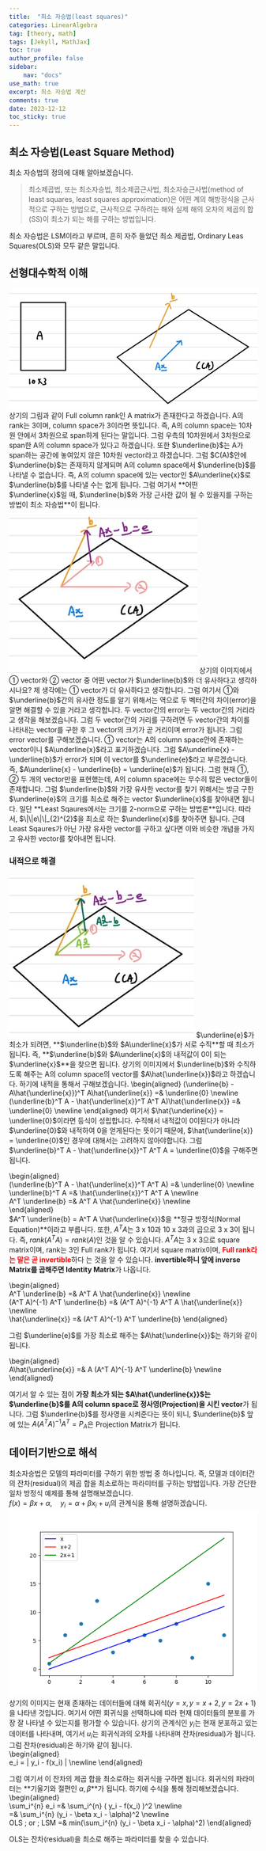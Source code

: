 ```yaml
---
title:  "최소 자승법(least squares)"
categories: LinearAlgebra
tag: [theory, math]
tags: [Jekyll, MathJax]
toc: true
author_profile: false
sidebar:
    nav: "docs"
use_math: true
excerpt: 최소 자승법 계산
comments: true
date: 2023-12-12
toc_sticky: true
---
```


## 최소 자승법(Least Square Method)
최소 자승법의 정의에 대해 알아보겠습니다.   
> 최소제곱법, 또는 최소자승법, 최소제곱근사법, 최소자승근사법(method of least squares, least squares approximation)은 어떤 계의 해방정식을 근사적으로 구하는 방법으로, 근사적으로 구하려는 해와 실제 해의 오차의 제곱의 합(SS)이 최소가 되는 해를 구하는 방법입니다.   

최소 자승법은 LSM이라고 부르며, 흔히 자주 들었던 최소 제곱법, Ordinary Leas Squares(OLS)와 모두 같은 말입니다.    

## 선형대수학적 이해
<img src="../../../assets/images/LinearAlgebra/2023-12-12-least squares/least squares 1.jpg" alt="least squares 1" style="zoom:80%;" />    
상기의 그림과 같이 Full column rank인 A matrix가 존재한다고 하겠습니다. A의 rank는 3이며, column space가 3이라면 뜻입니다. 즉, A의 column space는 10차원 안에서 3차원으로 span하게 된다는 말입니다. 그럼 우측의 10차원에서 3차원으로 span한 A의 column space가 있다고 하겠습니다. 또한 $\underline{b}$는 A가 span하는 공간에 놓여있지 않은 10차원 vector라고 하겠습니다. 그럼 $C(A)$안에 $\underline{b}$는 존재하지 않게되며 A의 column space에서 $\underline{b}$를 나타낼 수 없습니다. 즉, A의 column space에 있는 vector인 $A\underline{x}$로 $\underline{b}$를 나타낼 수는 없게 됩니다. 그럼 여기서 **어떤 $\underline{x}$일 때, $\underline{b}$와 가장 근사한 값이 될 수 있을지를 구하는 방법이 최소 자승법**이 됩니다.   

<img src="../../../assets/images/LinearAlgebra/2023-12-12-least squares/least squares 2.jpg" alt="least squares 2" style="zoom:80%;" />    
상기의 이미지에서 ① vector와 ② vector 중 어떤 vector가 $\underline{b}$와 더 유사하다고 생각하시나요? 제 생각에는 ① vector가 더 유사하다고 생각합니다. 그럼 여기서 ①와 $\underline{b}$간의 유사한 정도를 알기 위해서는 역으로 두 벡터간의 차이(error)을 알면 해결할 수 있을 거라고 생각합니다. 두 vector간의 error는 두 vector간의 거리라고 생각을 해보겠습니다. 그럼 두 vector간의 거리를 구하려면 두 vector간의 차이를 나타내는 vector를 구한 후 그 vector의 크기가 곧 거리이며 error가 됩니다. 그럼 error vector를 구해보겠습니다. ① vector는 A의 column space안에 존재하는 vector이니 $A\underline{x}$라고 표기하겠습니다. 그럼 $A\underline{x} - \underline{b}$가 error가 되며 이 vector를 $\underline{e}$라고 부르겠습니다. 즉, $A\underline{x} - \underline{b} = \underline{e}$가 됩니다. 그럼 현재 ①, ② 두 개의 vector만을 표현했는데, A의 column space에는 무수히 많은 vector들이 존재합니다. 그럼 $\underline{b}$와 가장 유사한 vector를 찾기 위해서는 방금 구한 $\underline{e}$의 크기를 최소로 해주는 vector $\underline{x}$를 찾아내면 됩니다. 일단 **Least Sqaures에서는 크기를 2-norm으로 구하는 방법론**입니다. 따라서, $\|\|e\|\|_{2}^{2}$을 최소로 하는 $\underline{x}$를 찾아주면 됩니다. 근데 Least Sqaures가 아닌 가장 유사한 vector를 구하고 싶다면 이와 비슷한 개념을 가지고 유사한 vector를 찾아내면 됩니다. 

### 내적으로 해결
<img src="../../../assets/images/LinearAlgebra/2023-12-12-least squares/least squares 3.jpg" alt="least squares 3" style="zoom:80%;" />    
$\underline{e}$가 최소가 되려면, **$\underline{b}$와 $A\underline{x}$가 서로 수직**할 때 최소가 됩니다. 즉, **$\underline{b}$와 $A\underline{x}$의 내적값이 0이 되는 $\underline{x}$**을 찾으면 됩니다. 상기의 이미지에서 $\underline{b}$와 수직하도록 해주는 A의 column space의 vector를 $A\hat{\underline{x}}$라고 하겠습니다. 하기에 내적을 통해서 구해보겠습니다.    
\begin{aligned}   
(\underline{b} - A\hat{\underline{x}})^T A\hat{\underline{x}} =& \underline{0} \newline   
(\underline{b}^T A - \hat{\underline{x}}^T A^T A)\hat{\underline{x}} =& \underline{0} \newline   
\end{aligned}   
여기서 $\hat{\underline{x}} = \underline{0}$이라면 등식이 성립합니다. 수직해서 내적값이 0이된다가 아니라 $\underline{0}$와 내적하여 0을 얻게된다는 뜻이기 때문에, $\hat{\underline{x}} = \underline{0}$인 경우에 대해서는 고려하지 않아야합니다. 그럼 $\underline{b}^T A - \hat{\underline{x}}^T A^T A = \underline{0}$을 구해주면 됩니다.   

\begin{aligned}   
(\underline{b}^T A - \hat{\underline{x}}^T A^T A) =& \underline{0} \newline   
\underline{b}^T A =& \hat{\underline{x}}^T A^T A \newline   
A^T \underline{b} =& A^T A \hat{\underline{x}} \newline   
\end{aligned}    
$A^T \underline{b} = A^T A \hat{\underline{x}}$을 **정규 방정식(Normal Equation)**이라고 부릅니다. 또한, $A^T A$는 3 x 10과 10 x 3과의 곱으로 3 x 3이 됩니다. 즉, $rank(A^TA) = rank(A)$인 것을 알 수 있습니다. $A^T A$는 3 x 3으로 square matrix이며, rank는 3인 Full rank가 됩니다. 여기서 square matrix이며, <span style='color:red'>**Full rank라는 말은 곧 invertible**</span>하다 는 것을 알 수 있습니다. **invertible하니 앞에 inverse Matrix를 곱해주면 Identity Matrix**가 나옵니다.

\begin{aligned}   
A^T \underline{b} =& A^T A \hat{\underline{x}} \newline   
(A^T A)^{-1} A^T \underline{b} =& (A^T A)^{-1} A^T A \hat{\underline{x}} \newline   
\hat{\underline{x}} =& (A^T A)^{-1} A^T \underline{b}
\end{aligned}    

그럼 $\underline{e}$를 가장 최소로 해주는 $A\hat{\underline{x}}$는 하기와 같이 됩니다.   

\begin{aligned}   
A\hat{\underline{x}} =& A (A^T A)^{-1} A^T \underline{b} \newline
\end{aligned} 

여기서 알 수 있는 점이 **가장 최소가 되는 $A\hat{\underline{x}}$는 $\underline{b}$를 A의 column space로 정사영(Projection)을 시킨 vector**가 됩니다. 그럼 $\underline{b}$를 정사영을 시켜준다는 뜻이 되니, $\underline{b}$ 앞에 있는 $A (A^T A)^{-1} A^T = P_A$은 Projection Matrix가 됩니다.

## 데이터기반으로 해석
최소자승법은 모델의 파라미터를 구하기 위한 방법 중 하나입니다. 즉, 모델과 데이터간의 잔차(residual)의 제곱 합을 최소로하는 파라미터를 구하는 방법입니다. 가장 간단한 일차 방정식 예제를 통해 설명해보겠습니다.   
$f(x) = \beta x + \alpha, \quad y_i = \alpha + \beta x_i + u_i$의 관계식을 통해 설명하겠습니다.   
<img src="../../../assets/images/LinearAlgebra/2023-12-12-least squares/least squares 4.jpg" alt="least squares 4" style="zoom:80%;" />    
상기의 이미지는 현재 존재하는 데이터들에 대해 회귀식($y=x, y= x+2, y=2x+1$)을 나타낸 것입니다. 여기서 어떤 회귀식을 선택하냐에 따라 현재 데이터들의 분포를 가장 잘 나타낼 수 있는지를 평가할 수 있습니다. 상기의 관계식인 $y_i$는 현재 분포하고 있는 데이터를 나타내며, 여기서 $u_i$는 회귀식과의 오차를 나타내며 잔차(residual)가 됩니다. 그럼 잔차(residual)은 하기와 같이 됩니다.   
\begin{aligned}   
e_i = \| y_i - f(x_i) \| \newline
\end{aligned}   

그럼 여기서 이 잔차의 제곱 합을 최소로하는 회귀식을 구하면 됩니다. 회귀식의 파라미터는 **기울기와 절편인 $\alpha, \beta$**가 됩니다. 하기에 수식을 통해 정리해보겠습니다.   
\begin{aligned}   
\sum_i^{n} e_i =& \sum_i^{n} ( y_i - f(x_i) )^2 \newline   
=& \sum_i^{n} (y_i - \beta x_i - \alpha)^2 \newline   
OLS \; or \; LSM =& min(\sum_i^{n} (y_i - \beta x_i - \alpha)^2)
\end{aligned}  

OLS는 잔차(residual)을 최소로 해주는 파라미터를 찾을 수 있습니다.   
